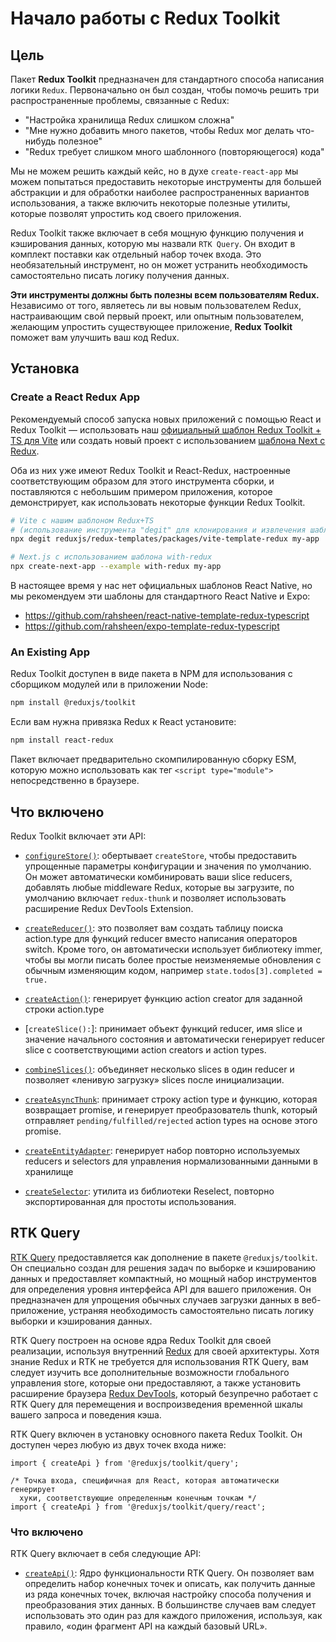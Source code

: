 # Начало работы с Redux Toolkit

## Цель

Пакет **Redux Toolkit** предназначен для стандартного способа написания логики `Redux`. Первоначально он был создан, чтобы помочь решить три распространенные проблемы, связанные с Redux:

- "Настройка хранилища Redux слишком сложна"
- "Мне нужно добавить много пакетов, чтобы Redux мог делать что-нибудь полезное"
- "Redux требует слишком много шаблонного (повторяющегося) кода"

Мы не можем решить каждый кейс, но в духе `create-react-app` мы можем попытаться предоставить некоторые инструменты для большей абстракции и для обработки наиболее распространенных вариантов использования, а также включить некоторые полезные утилиты, которые позволят упростить код своего приложения.

Redux Toolkit также включает в себя мощную функцию получения и кэширования данных, которую мы назвали `RTK Query`. Он входит в комплект поставки как отдельный набор точек входа. Это необязательный инструмент, но он может устранить необходимость самостоятельно писать логику получения данных.

**Эти инструменты должны быть полезны всем пользователям Redux.** Независимо от того, являетесь ли вы новым пользователем Redux, настраивающим свой первый проект, или опытным пользователем, желающим упростить существующее приложение, **Redux Toolkit** поможет вам улучшить ваш код Redux.

## Установка

### Create a React Redux App

Рекомендуемый способ запуска новых приложений с помощью React и Redux Toolkit — использовать наш [официальный шаблон Redux Toolkit + TS для Vite](https://github.com/reduxjs/redux-templates) или создать новый проект с использованием [шаблона Next с Redux](https://github.com/vercel/next.js/tree/canary/examples/with-redux).

Оба из них уже имеют Redux Toolkit и React-Redux, настроенные соответствующим образом для этого инструмента сборки, и поставляются с небольшим примером приложения, которое демонстрирует, как использовать некоторые функции Redux Toolkit.

```bash
# Vite с нашим шаблоном Redux+TS
# (использование инструмента "degit" для клонирования и извлечения шаблона)
npx degit reduxjs/redux-templates/packages/vite-template-redux my-app

# Next.js с использованием шаблона with-redux
npx create-next-app --example with-redux my-app
```

В настоящее время у нас нет официальных шаблонов React Native, но мы рекомендуем эти шаблоны для стандартного React Native и Expo:

- <https://github.com/rahsheen/react-native-template-redux-typescript>
- <https://github.com/rahsheen/expo-template-redux-typescript>

### An Existing App

Redux Toolkit доступен в виде пакета в NPM для использования с сборщиком модулей или в приложении Node:

```bash
npm install @reduxjs/toolkit
```

Если вам нужна привязка Redux к React установите:

```bash
npm install react-redux
```

Пакет включает предварительно скомпилированную сборку ESM, которую можно использовать как тег `<script type="module">` непосредственно в браузере.

## Что включено

Redux Toolkit включает эти API:

- [`configureStore()`](<../04. API Reference/01. НАСТРОЙКА STORE/configureStore.md>): обертывает `createStore`, чтобы предоставить упрощенные параметры конфигурации и значения по умолчанию. Он может автоматически комбинировать ваши slice reducers, добавлять любые middleware Redux, которые вы загрузите, по умолчанию включает `redux-thunk` и позволяет использовать расширение Redux DevTools Extension.

- [`createReducer()`](<../04. API Reference/02. REDUCERS AND ACTIONS/createReducer.md>): это позволяет вам создать таблицу поиска action.type для функций reducer вместо написания операторов switch. Кроме того, он автоматически использует библиотеку immer, чтобы вы могли писать более простые неизменяемые обновления с обычным изменяющим кодом, например `state.todos[3].completed = true.`

- [`createAction()`](<../04. API Reference/02. REDUCERS AND ACTIONS/createAction.md>): генерирует функцию action creator для заданной строки action.type

- [`createSlice():`]: принимает объект функций reducer, имя slice и значение начального состояния и автоматически генерирует reducer slice с соответствующими action creators и action types.

- [`combineSlices()`](<../04. API Reference/02. REDUCERS AND ACTIONS/combineSlices.md>): объединяет несколько slices в один reducer и позволяет «ленивую загрузку» slices после инициализации.

- [`createAsyncThunk`](<../04. API Reference/02. REDUCERS AND ACTIONS/createAsyncThunk.md>): принимает строку action type и функцию, которая возвращает promise, и генерирует преобразователь thunk, который отправляет `pending/fulfilled/rejected` action types на основе этого promise.

- [`createEntityAdapter`](<../04. API Reference/02. REDUCERS AND ACTIONS/createEntityAdapter.md>): генерирует набор повторно используемых reducers и selectors для управления нормализованными данными в хранилище

- [`createSelector`](<../04. API Reference/03. ПРОЧЕЕ/createSelector.md>): утилита из библиотеки Reselect, повторно экспортированная для простоты использования.

## RTK Query

[RTK Query](<../05. RTK QUERY/01. Обзор RTK Query.md>) предоставляется как дополнение в пакете `@reduxjs/toolkit`. Он специально создан для решения задач по выборке и кэшированию данных и предоставляет компактный, но мощный набор инструментов для определения уровня интерфейса API для вашего приложения. Он предназначен для упрощения обычных случаев загрузки данных в веб-приложение, устраняя необходимость самостоятельно писать логику выборки и кэширования данных.

RTK Query построен на основе ядра Redux Toolkit для своей реализации, используя внутренний [Redux](https://redux.js.org/) для своей архитектуры. Хотя знание Redux и RTK не требуется для использования RTK Query, вам следует изучить все дополнительные возможности глобального управления store, которые они предоставляют, а также установить расширение браузера [Redux DevTools](https://github.com/reduxjs/redux-devtools), который безупречно работает с RTK Query для перемещения и воспроизведения временной шкалы вашего запроса и поведения кэша.

RTK Query включен в установку основного пакета Redux Toolkit. Он доступен через любую из двух точек входа ниже:

```tsx
import { createApi } from '@reduxjs/toolkit/query';

/* Точка входа, специфичная для React, которая автоматически генерирует
  хуки, соответствующие определенным конечным точкам */
import { createApi } from '@reduxjs/toolkit/query/react';
```

### Что включено

RTK Query включает в себя следующие API:

- [`createApi()`](<../05. RTK QUERY/API Reference/createApi.md>): Ядро функциональности RTK Query. Он позволяет вам определить набор конечных точек и описать, как получить данные из ряда конечных точек, включая настройку способа получения и преобразования этих данных. В большинстве случаев вам следует использовать это один раз для каждого приложения, используя, как правило, «один фрагмент API на каждый базовый URL».



